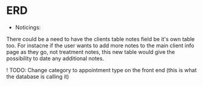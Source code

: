 # ERD 

- Noticings: 

There could be a need to have the clients table notes field be it's own table too. For instacne if the user wants to add more notes to the main client info page as they go, not treatment notes, this new table would give the possibility to date any additional notes. 

! TODO: Change category to appointment type on the front end (this is what the database is calling it)
